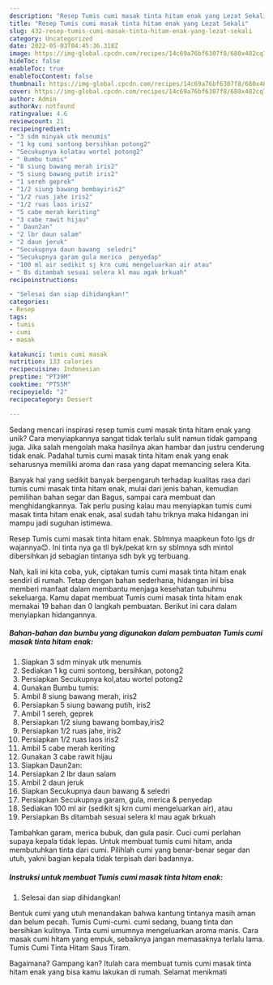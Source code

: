 ```yaml
---
description: "Resep Tumis cumi masak tinta hitam enak yang Lezat Sekali"
title: "Resep Tumis cumi masak tinta hitam enak yang Lezat Sekali"
slug: 432-resep-tumis-cumi-masak-tinta-hitam-enak-yang-lezat-sekali
category: Uncategorized
date: 2022-05-03T04:45:36.318Z
image: https://img-global.cpcdn.com/recipes/14c69a76bf6307f8/680x482cq70/tumis-cumi-masak-tinta-hitam-enak-foto-resep-utama.jpg
hideToc: false
enableToc: true
enableTocContent: false
thumbnail: https://img-global.cpcdn.com/recipes/14c69a76bf6307f8/680x482cq70/tumis-cumi-masak-tinta-hitam-enak-foto-resep-utama.jpg
cover: https://img-global.cpcdn.com/recipes/14c69a76bf6307f8/680x482cq70/tumis-cumi-masak-tinta-hitam-enak-foto-resep-utama.jpg
author: Admin
authorAv: notfound
ratingvalue: 4.6
reviewcount: 21
recipeingredient:
- "3 sdm minyak utk menumis"
- "1 kg cumi sontong bersihkan potong2"
- "Secukupnya kolatau wortel potong2"
- " Bumbu tumis"
- "8 siung bawang merah iris2"
- "5 siung bawang putih iris2"
- "1 sereh geprek"
- "1/2 siung bawang bombayiris2"
- "1/2 ruas jahe iris2"
- "1/2 ruas laos iris2"
- "5 cabe merah keriting"
- "3 cabe rawit hijau"
- " Daun2an"
- "2 lbr daun salam"
- "2 daun jeruk"
- "Secukupnya daun bawang  seledri"
- "Secukupnya garam gula merica  penyedap"
- "100 ml air sedikit sj krn cumi mengeluarkan air atau"
- " Bs ditambah sesuai selera kl mau agak brkuah"
recipeinstructions:

- "Selesai dan siap dihidangkan!"
categories:
- Resep
tags:
- tumis
- cumi
- masak

katakunci: tumis cumi masak 
nutrition: 133 calories
recipecuisine: Indonesian
preptime: "PT39M"
cooktime: "PT55M"
recipeyield: "2"
recipecategory: Dessert

---
```





Sedang mencari inspirasi resep tumis cumi masak tinta hitam enak yang unik? Cara menyiapkannya sangat tidak terlalu sulit namun tidak gampang juga. Jika salah mengolah maka hasilnya akan hambar dan justru cenderung tidak enak. Padahal tumis cumi masak tinta hitam enak yang enak seharusnya memiliki aroma dan rasa yang dapat memancing selera Kita.





Banyak hal yang sedikit banyak berpengaruh terhadap kualitas rasa dari tumis cumi masak tinta hitam enak, mulai dari jenis bahan, kemudian pemilihan bahan segar dan Bagus, sampai cara membuat dan menghidangkannya. Tak perlu pusing kalau mau menyiapkan tumis cumi masak tinta hitam enak enak,      asal sudah tahu triknya maka hidangan ini mampu jadi suguhan istimewa.














Resep Tumis cumi masak tinta hitam enak. Sblmnya maapkeun foto lgs dr wajannya😊. Ini tinta nya ga tll byk/pekat krn sy sblmnya sdh mintol dibersihkan jd sebagian tintanya sdh byk yg terbuang.






Nah, kali ini kita coba, yuk, ciptakan tumis cumi masak tinta hitam enak sendiri di rumah. Tetap dengan bahan sederhana, hidangan ini bisa memberi manfaat dalam membantu menjaga kesehatan tubuhmu sekeluarga. Kamu dapat membuat Tumis cumi masak tinta hitam enak memakai 19 bahan dan 0 langkah pembuatan. Berikut ini cara dalam menyiapkan hidangannya.

<!--inarticleads1-->

##### Bahan-bahan dan bumbu yang digunakan dalam pembuatan Tumis cumi masak tinta hitam enak:

1. Siapkan 3 sdm minyak utk menumis
1. Sediakan 1 kg cumi sontong, bersihkan, potong2
1. Persiapkan Secukupnya kol,atau wortel potong2
1. Gunakan  Bumbu tumis:
1. Ambil 8 siung bawang merah, iris2
1. Persiapkan 5 siung bawang putih, iris2
1. Ambil 1 sereh, geprek
1. Persiapkan 1/2 siung bawang bombay,iris2
1. Persiapkan 1/2 ruas jahe, iris2
1. Persiapkan 1/2 ruas laos iris2
1. Ambil 5 cabe merah keriting
1. Gunakan 3 cabe rawit hijau
1. Siapkan  Daun2an:
1. Persiapkan 2 lbr daun salam
1. Ambil 2 daun jeruk
1. Siapkan Secukupnya daun bawang &amp; seledri
1. Persiapkan Secukupnya garam, gula, merica &amp; penyedap
1. Sediakan 100 ml air (sedikit sj krn cumi mengeluarkan air), atau
1. Persiapkan  Bs ditambah sesuai selera kl mau agak brkuah


Tambahkan garam, merica bubuk, dan gula pasir. Cuci cumi perlahan supaya kepala tidak lepas. Untuk membuat tumis cumi hitam, anda membutuhkan tinta dari cumi. Pilihlah cumi yang benar-benar segar dan utuh, yakni bagian kepala tidak terpisah dari badannya. 

<!--inarticleads2-->

##### Instruksi untuk membuat Tumis cumi masak tinta hitam enak:


1. Selesai dan siap dihidangkan!

Bentuk cumi yang utuh menandakan bahwa kantung tintanya masih aman dan belum pecah. Tumis Cumi-cumi. cumi sedang, buang tinta dan bersihkan kulitnya. Tinta cumi umumnya mengeluarkan aroma manis. Cara masak cumi hitam yang empuk, sebaiknya jangan memasaknya terlalu lama. Tumis Cumi Tinta Hitam Saus Tiram. 

Bagaimana? Gampang kan? Itulah cara membuat tumis cumi masak tinta hitam enak yang bisa kamu lakukan di rumah. Selamat menikmati
